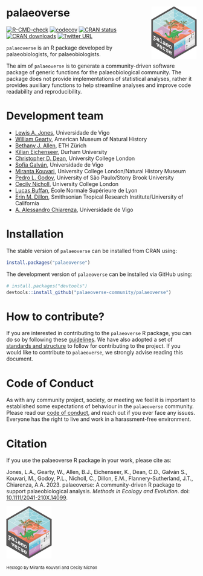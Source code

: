 # palaeoverse <img src="man/figures/logo.png" align="right" width="120" />

<!-- badges: start -->
[![R-CMD-check](https://github.com/palaeoverse-community/palaeoverse/actions/workflows/R-CMD-check.yaml/badge.svg)](https://github.com/palaeoverse-community/palaeoverse/actions/workflows/R-CMD-check.yaml)
[![codecov](https://codecov.io/gh/palaeoverse-community/palaeoverse/branch/main/graph/badge.svg?token=HQQO2CRIKT)](https://app.codecov.io/gh/palaeoverse-community/palaeoverse)
[![CRAN status](https://www.r-pkg.org/badges/version/palaeoverse)](https://CRAN.R-project.org/package=palaeoverse)
[![CRAN downloads](https://cranlogs.r-pkg.org/badges/grand-total/palaeoverse)](https://cran.r-project.org/package=palaeoverse)
[![Twitter URL](https://img.shields.io/twitter/url/https/twitter.com/ThePalaeoverse.svg?style=social&label=Follow%20%40ThePalaeoverse)](https://twitter.com/ThePalaeoverse)
<!-- badges: end -->

`palaeoverse` is an R package developed by palaeobiologists, for palaeobiologists.

The aim of `palaeoverse` is to generate a community-driven software package of generic functions for the palaeobiological community. The package does not provide implementations of statistical analyses, rather it provides auxiliary functions to help streamline analyses and improve code readability and reproducibility.

# Development team
- [Lewis A. Jones](mailto:LewisAlan.Jones@uvigo.es), Universidade de Vigo
- [William Gearty](mailto:willgearty@gmail.com), American Museum of Natural History
- [Bethany J. Allen](mailto:Bethany.Allen@bsse.ethz.ch), ETH Zürich
- [Kilian Eichenseer](mailto:kilian.eichenseer@gmail.com), Durham University
- [Christopher D. Dean](mailto:christopherdaviddean@gmail.com), University College London
- [Sofía Galván](mailto:sofia.galvan@uvigo.es), Universidade de Vigo
- [Miranta Kouvari](mailto:kouvari.miranta@gmail.com), University College London/Natural History Museum
- [Pedro L. Godoy](mailto:pedrolorenagodoy@gmail.com), University of São Paulo/Stony Brook University
- [Cecily Nicholl](mailto:cecily.nicholl@ucl.ac.uk), University College London
- [Lucas Buffan](mailto:lucas.buffan@ens-lyon.fr), École Normale Supérieure de Lyon
- [Erin M. Dillon](mailto:erinmdillon@ucsb.edu), Smithsonian Tropical Research Institute/University of California
- [A. Alessandro Chiarenza](mailto:a.chiarenza15@gmail.com), Universidade de Vigo

# Installation

The stable version of `palaeoverse` can be installed from CRAN using:

```r
install.packages("palaeoverse")
```

The development version of `palaeoverse` can be installed via GitHub using:

```r
# install.packages("devtools")
devtools::install_github("palaeoverse-community/palaeoverse")
```

# How to contribute?
If you are interested in contributing to the `palaeoverse` R package, you can do so by following these [guidelines](https://palaeoverse.palaeoverse.org/CONTRIBUTING.html). We have also adopted a set of [standards and structure](https://palaeoverse.palaeoverse.org/articles/structure-and-standards.html) to follow for contributing to the project. If you would like to contribute to `palaeoverse`, we strongly advise reading this document.

# Code of Conduct

As with any community project, society, or meeting we feel it is important to established some expectations of behaviour in the `palaeoverse` community. Please read our [code of conduct](https://palaeoverse.palaeoverse.org/CODE_OF_CONDUCT.html), and reach out if you ever face any issues. Everyone has the right to live and work in a harassment-free environment.

# Citation

If you use the palaeoverse R package in your work, please cite as:

Jones, L.A., Gearty, W., Allen, B.J., Eichenseer, K., Dean, C.D., Galván S., Kouvari, M., Godoy, P.L., Nicholl, C., Dillon, E.M., Flannery-Sutherland, J.T., Chiarenza, A.A. 2023. palaeoverse: A community-driven R package to support palaeobiological analysis. *Methods in Ecology and Evolution*. doi: [10.1111/2041-210X.14099](https://doi.org/10.1111/2041-210X.14099).

<p align="left">

<img src="man/figures/logo.png" width="120" />

</p>

<p align="left"; style="font-size:11px">Hexlogo by Miranta Kouvari and Cecily Nicholl</p>
